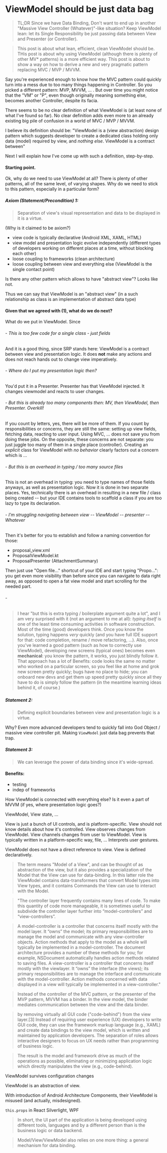 ViewModel should be just data bag
=======

> TL;DR Since we have Data Binding, Don't want to end up in another "Massive View Controller (Whatever)"-like situation? Keep ViewModel lean: let its Single Responsibility be just passing data between View and Presenter (or Controller).

> This post is about what lean, efficient, clean ViewModel should be.
THis post is about why using ViewModel (although there is plenty of other MV* patterns) is a more efficient way.
This post is about to show a way on how to derive a new and very pragmatic pattern replacing MVC / MVP / MVVM.

Say you're experienced enough to know how the MVC pattern could quickly turn into a mess due to too many things happening in Controller. So you picked a different pattern: MVP, MVVM, ... . But over time you might notice that the "VM" or "P", even though originally meaning something else, becomes another Controller, despite its facia.

There seems to be no clear definition of what ViewModel is (at least none of what I've found so far). No clear definition adds even more to an already existing big pile of confusion in a world of MVC / MVP / MVVM.

I believe its definition should be:
"ViewModel is a (view abstraction) design pattern which suggests developer to create a dedicated class holding only data (model) required by view, and _nothing else_. ViewModel is a contract between"

Next I will explain how I've come up with such a definition, step-by-step.

#### Starting point.

Ok, why do we need to use ViewModel at all? There is plenty of other patterns, all of the same level, of varying shapes. Why do we need to stick to this pattern, especially in a particular form?

##### Axiom (Statement/Precondition) 1:
>Separation of view's visual representation and data to be displayed in it is a virtue.

(Why is it claimed to be axiom?)

- view code is typically declarative (Android XML, XAML, HTML)
- view model and presentation logic evolve independently (different types of developers working on different places at a time, without blocking each other)
- loose coupling to frameworks (clean architecture)
- loose coupling between view and everything else (ViewModel is the single contact point)

Is there any other pattern which allows to have "abstract view"? Looks like not.

Thus we can say that ViewModel is an "abstract view" (in a such relationship as class is an implementation of abstract data type)


#### Given that we agreed with (1), what do we do next?

What do we put in ViewModel.
Since


###### - This is too few code for a single class - just fields
And it is a good thing, since SRP stands here: ViewModel is a contract between view and presentation logic. It does **not** make any actions and does not reach hands out to change view imperatively.

###### - Where do I put my presentation logic then?
You'd put it in a Presenter. Presenter has that ViewModel injected. It changes viewmodel and reacts to user changes.

###### - But this is already too many components then: MV, then ViewModel, then Presenter. Overkill!
If you count by letters, yes, there will be more of them.
If you count by responsibilities or concerns, they are still the same: setting up view fields, fetching data, reacting to user input.
Using MVC, ... does not save you from doing these jobs. On the opposite, these concerns are not separate: you just juggle too many of them in a single place (controller).
Creating an _explicit_ class for ViewModel with _no behavior_ clearly factors out a concern which is ...

###### - But this is an overhead in typing / too many source files
This is not an overhead in typing: you need to type names of those fields anyways, as well as presentation logic. Now it is done in two separate places.
Yes, technically there is an overhead in resulting in a new file / class being created -- but your IDE contains tools to scaffold a class if you are too lazy to type its declaration.

###### - I'm struggling navigating between view -- ViewModel -- presenter -- Whatever
Then it's better for you to establish and follow a naming convention for those:
- proposal_view.xml
- ProposalViewModel.kt
- ProposalPresenter
(AttachmentSummary)

Then just use "Open file..." shortcut of your IDE and start typing "Propo...": you get even more visibility than before since you can navigate to data right away, as opposed to open a fat view model and start scrolling for the needed part.

###### -

>I hear "but this is extra typing / boilerplate argument quite a lot", and I am very surprised with it (not an argument to me at all): _typing itself_ is one of the least time consuming activities in software construction. Most of the time (good) developers think. Once you know the solution, typing happens _very_ quickly (and you have full IDE support for that: code completion, rename / move refactoring, ...).
Also, once you've learned a good pattern (such as how to correctly use ViewModel), developing new screens (typical ones) becomes even **mechanical**: you know the pattern, it works, you just blindly follow it.
That approach has a lot of Benefits: code looks the same no matter who worked on a particular screen, so you feel like at home and grok new screen pretty quickly; bugs have no place to hide; you can onboard new devs and get them up speed pretty quickly since all they have to do is simply follow the pattern (in the meantime learning ideas behind it, of course.)



#####


##### Statement 2:
> Defining explicit boundaries between view and presentation logic is a virtue.

Why?
Even more advanced developers tend to quickly fall into God Object / massive view controller pit. Making `ViewModel` just data bag prevents that trap.

##### Statement 3:
> We can leverage the power of data binding since it's wide-spread.






#### Benefits:
- testing
- indep of frameworks


How ViewModel is connected with everything else? Is it even a part of MVVM (if yes, where presentation logic goes?)

ViewModel, View state, ...

View is just a bunch of UI controls, and is platform-specific.
View should not know details about how it's controlled.
View observes changes from ViewModel.
View channels changes from user to ViewModel.
View is typically written in a platform-specific way, file, ... 
Interprets user gestures.

ViewModel does not have a direct reference to view.
View is defined declaratively.

>The term means "Model of a View", and can be thought of as abstraction of the view, but it also provides a specialization of the Model that the View can use for data-binding.  In this latter role the ViewModel contains data-transformers that convert Model types into View types, and it contains Commands the View can use to interact with the Model.


>"The controller layer frequently contains many lines of code. To make this quantity of code more manageable, it is sometimes useful to subdivide the controller layer further into “model-controllers” and “view-controllers”.

>A model-controller is a controller that concerns itself mostly with the model layer. It “owns” the model; its primary responsibilities are to manage the model and communicate with any view-controller
objects. Action methods that apply to the model as a whole will typically be implemented in a model-controller. The document architecture provides a number of these methods for you; for example, NSDocument automatically handles action methods related to saving files.
A view-controller is a controller that concerns itself mostly with the viewlayer. It “owns” the interface (the views); its primary responsibilities are to manage the interface and communicate with the
model-controller. Action methods concerned with data displayed in a view will typically be
implemented in a view-controller."

>Instead of the controller of the MVC pattern, or the presenter of the MVP pattern, MVVM has a binder. In the view model, the binder mediates communication between the view and the data binder.

>by removing virtually all GUI code ("code-behind") from the view layer.[3] Instead of requiring user experience (UX) developers to write GUI code, they can use the framework markup language (e.g., XAML) and create data bindings to the view model, which is written and maintained by application developers. The separation of roles allows interactive designers to focus on UX needs rather than programming of business logic.

>The result is the model and framework drive as much of the operations as possible, eliminating or minimizing application logic which directly manipulates the view (e.g., code-behind).

ViewModel survives configuration changes


ViewModel is an abstraction of view.



With introduction of Android Architecture Components, their ViewModel is misused (and actually, misdesigned).

`this.props` in React
Silverlight, WPF

> In short, the UI part of the application is being developed using different tools, languages and by a different person than is the business logic or data backend.

> Model/View/ViewModel also relies on one more thing:  a general mechanism for data binding.
